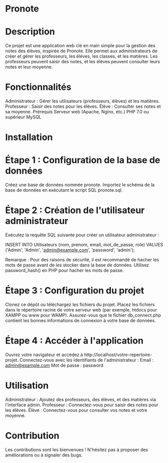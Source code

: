 # Pronote

# Description
Ce projet est une application web clé en main simple pour la gestion des notes des élèves, inspirée de Pronote. Elle permet aux administrateurs de créer et gérer les professeurs, les élèves, les classes, et les matières. Les professeurs peuvent saisir des notes, et les élèves peuvent consulter leurs notes et leur moyenne.

# Fonctionnalités
Administrateur : Gérer les utilisateurs (professeurs, élèves) et les matières.
Professeur : Saisir des notes pour les élèves.
Élève : Consulter ses notes et sa moyenne.
Prérequis
Serveur web (Apache, Nginx, etc.)
PHP 7.0 ou supérieur
MySQL

# Installation

# Étape 1 : Configuration de la base de données
Créez une base de données nommée pronote.
Importez le schéma de la base de données en exécutant le script SQL pronote.sql.

# Étape 2 : Création de l'utilisateur administrateur
Exécutez la requête SQL suivante pour créer un utilisateur administrateur :

INSERT INTO Utilisateurs (nom, prenom, email, mot_de_passe, role)
VALUES ('Admin', 'Admin', 'admin@example.com', 'password', 'admin');

Remarque : Pour des raisons de sécurité, il est recommandé de hacher les mots de passe avant de les stocker dans la base de données. Utilisez password_hash() en PHP pour hacher les mots de passe.

# Étape 3 : Configuration du projet
Clonez ce dépôt ou téléchargez les fichiers du projet.
Placez les fichiers dans le répertoire racine de votre serveur web (par exemple, htdocs pour XAMPP ou www pour WAMP).
Assurez-vous que le fichier db_connect.php contient les bonnes informations de connexion à votre base de données.


# Étape 4 : Accéder à l'application
Ouvrez votre navigateur et accédez à http://localhost/votre-repertoire-projet.
Connectez-vous avec les identifiants de l'administrateur :
Email : admin@example.com
Mot de passe : password

# Utilisation
Administrateur : Ajoutez des professeurs, des élèves, et des matières via l'interface admin.
Professeur : Connectez-vous pour saisir des notes pour les élèves.
Élève : Connectez-vous pour consulter vos notes et votre moyenne.

# Contribution
Les contributions sont les bienvenues ! N'hésitez pas à proposer des améliorations ou à signaler des bugs.
